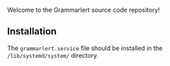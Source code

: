 Welcome to the Grammarlert source code repository!

Installation
--------------
The `grammarlert.service` file should be installed in the `/lib/systemd/system/` directory.
